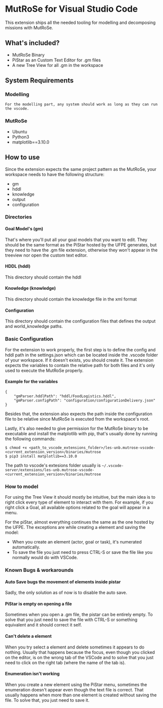 # MutRoSe for Visual Studio Code
This extension ships all the needed tooling for modelling and decomposing missions with MutRoSe.
## What's included?
- MutRoSe Binary
- PiStar as an Custom Text Editor for .gm files
- A new Tree View for all .gm in the workspace

## System Requirements
### Modelling
	For the modelling part, any system should work as long as they can run the vscode.
### MutRoSe
- Ubuntu
- Python3
- matplotlib==3.10.0

## How to use
Since the extension expects the same project pattern as the MutRoSe, your workspace needs to have the following structure:
- gm
- hddl
- knowledge
- output
- configuration
### Directories
#### Goal Model's (gm)
That's where you'll put all your goal models that you want to edit.
They should be the same format as the PiStar hosted by the UFPE generates, but they need to have the .gm file extension, otherwise they won't appear in the treeview nor open the custom text editor.

#### HDDL (hddl)
This directory should contain the hddl

#### Knowledge (knowledge)
This directory should contain the knowledge file in the xml format

#### Configuration 
This directory should contain the configuration files that defines the output and world_knowledge paths.

### Basic Configuration
For the extension to work properly, the first step is to define the config and hddl path in the settings.json which can be located inside the .vscode folder of your workspace. If it doesn't exists, you should create it.
The extension expects the variables to contain the relative path for both files and it's only used to execute the MutRoSe properly.
#### Example for the variables
```
{
	"gmParser.hddlPath": "hddl/FoodLogistics.hddl",
	"gmParser.configPath": "configuration/configurationDelivery.json"
}
```

Besides that, the extension also expects the path inside the configuration file to be relative since MutRoSe is executed from the workspace's root.

Lastly, it's also needed to give permission for the MutRoSe binary to be executable and install the matplotlib with pip, that's usually done by running the following commands:
```
$ chmod +x <path_to_vscode_extensions_folder>/les-unb.mutrose-vscode-<current_extension_version>/binaries/mutrose
$ pip3 install matplotlib==3.10.0
```
The path to vscode's extesions folder usually is `~/.vscode-server/extensions/les-unb.mutrose-vscode-<current_extension_version>/binaries/mutrose`

### How to model
For using the Tree View it should mostly be intuitive, but the main idea is to right click every type of element to interact with them. For example, if you right click a Goal, all available options related to the goal will appear in a menu.

For the piStar, almost everything continues the same as the one hosted by the UFPE. The exceptions are while creating a element and saving the model:
- When you create an element (actor, goal or task), it's numerated automatically.
- To save the file you just need to press CTRL-S or save the file like you normally would do with VSCode.

### Known Bugs & workarounds
#### Auto Save bugs the movement of elements inside pistar
Sadly, the only solution as of now is to disable the auto save.
#### PiStar is empty on opening a file
Sometimes when you open a .gm file, the pistar can be entirely empty. To solve that you just need to save the file with CTRL-S or something equivalent and it should correct it self.
#### Can't delete a element
When you try select a element and delete sometimes it appears to do nothing. Usually that happens because the focus, even though you clicked on the editor, is on the wrong tab of the VSCode and to solve that you just need to click on the right tab (where the name of the tab is).
#### Enumeration isn't working
When you create a new element using the PiStar menu, sometimes the enumeration doesn't appear even though the text file is correct. That usually happens when more than one element is created without saving the file. To solve that, you just need to save it.